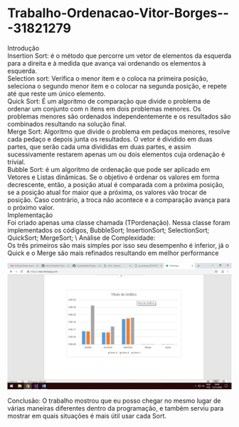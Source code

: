 # Trabalho-Ordenacao-Vitor-Borges---31821279
Introdução \
Insertion Sort: é o método que percorre um vetor de elementos da esquerda para a direita e à medida que avança vai ordenando os elementos à esquerda. \
Selection sort: Verifica o menor item e o coloca na primeira posição, seleciona o segundo menor item e o colocar na segunda posição, e repete até que reste um único elemento. \
Quick Sort: É um algoritmo de comparação que divide o problema de ordenar um conjunto com n itens em dois problemas menores. Os problemas menores são ordenados independentemente e os resultados são combinados resultando na solução final.\
Merge Sort: Algoritmo que divide o problema em pedaços menores, resolve cada pedaço e depois junta os resultados. O vetor é dividido em duas partes, que serão cada uma divididas em duas partes, e assim sucessivamente restarem apenas um ou dois elementos cuja ordenação é trivial. \
Bubble Sort: é um algoritmo de ordenação que pode ser aplicado em Vetores e Listas dinâmicas. Se o objetivo é ordenar os valores em forma decrescente, então, a posição atual é comparada com a próxima posição, se a posição atual for maior que a próxima, os valores vão trocar de posição. Caso contrário, a troca não acontece e a comparação avança para o próximo valor.\
Implementação \
Foi criado apenas uma classe chamada (TPordenação). Nessa classe foram implementados os códigos, BubbleSort; InsertionSort; SelectionSort; QuickSort; MergeSort; \\
Análise de Complexidade:\
Os três primeiros são mais simples por isso seu desempenho é inferior, já o Quick e o Merge são mais refinados resultando em melhor performance
 
 ![alt](https://github.com/Vairor/Trabalho-Ordenacao-Vitor-Borges---31821279/blob/master/imagem.png?raw=true)

Conclusão:
O trabalho mostrou que eu posso chegar no mesmo lugar de várias maneiras diferentes dentro da programação, e também serviu para mostrar em quais situações é mais útil usar cada Sort.
